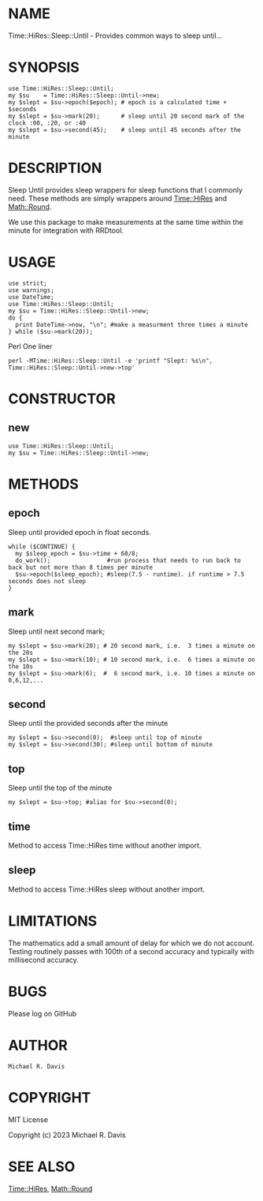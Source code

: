 # NAME

Time::HiRes::Sleep::Until - Provides common ways to sleep until...

# SYNOPSIS

    use Time::HiRes::Sleep::Until;
    my $su    = Time::HiRes::Sleep::Until->new;
    my $slept = $su->epoch($epoch); # epoch is a calculated time + $seconds
    my $slept = $su->mark(20);      # sleep until 20 second mark of the clock :00, :20, or :40
    my $slept = $su->second(45);    # sleep until 45 seconds after the minute

# DESCRIPTION

Sleep Until provides sleep wrappers for sleep functions that I commonly need.  These methods are simply wrappers around [Time::HiRes](https://metacpan.org/pod/Time::HiRes) and [Math::Round](https://metacpan.org/pod/Math::Round).

We use this package to make measurements at the same time within the minute for integration with RRDtool.

# USAGE

    use strict;
    use warnings;
    use DateTime;
    use Time::HiRes::Sleep::Until;
    my $su = Time::HiRes::Sleep::Until->new;
    do {
      print DateTime->now, "\n"; #make a measurment three times a minute
    } while ($su->mark(20));

Perl One liner

    perl -MTime::HiRes::Sleep::Until -e 'printf "Slept: %s\n", Time::HiRes::Sleep::Until->new->top'

# CONSTRUCTOR

## new

    use Time::HiRes::Sleep::Until;
    my $su = Time::HiRes::Sleep::Until->new;

# METHODS

## epoch

Sleep until provided epoch in float seconds.

    while ($CONTINUE) {
      my $sleep_epoch = $su->time + 60/8;
      do_work();                #run process that needs to run back to back but not more than 8 times per minute
      $su->epoch($sleep_epoch); #sleep(7.5 - runtime). if runtime > 7.5 seconds does not sleep
    }

## mark

Sleep until next second mark;

    my $slept = $su->mark(20); # 20 second mark, i.e.  3 times a minute on the 20s
    my $slept = $su->mark(10); # 10 second mark, i.e.  6 times a minute on the 10s
    my $slept = $su->mark(6);  #  6 second mark, i.e. 10 times a minute on 0,6,12,...

## second

Sleep until the provided seconds after the minute

    my $slept = $su->second(0);  #sleep until top of minute
    my $slept = $su->second(30); #sleep until bottom of minute

## top

Sleep until the top of the minute

    my $slept = $su->top; #alias for $su->second(0);

## time

Method to access Time::HiRes time without another import.

## sleep

Method to access Time::HiRes sleep without another import.

# LIMITATIONS

The mathematics add a small amount of delay for which we do not account.  Testing routinely passes with 100th of a second accuracy and typically with millisecond accuracy.

# BUGS

Please log on GitHub

# AUTHOR

    Michael R. Davis

# COPYRIGHT

MIT License

Copyright (c) 2023 Michael R. Davis

# SEE ALSO

[Time::HiRes](https://metacpan.org/pod/Time::HiRes), [Math::Round](https://metacpan.org/pod/Math::Round)
